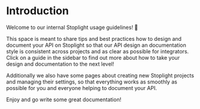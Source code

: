 # Introduction

Welcome to our internal Stoplight usage guidelines! 👋 

This space is meant to share tips and best practices how to design and document your API on Stoplight so that our API design an documentation style is consistent across projects and as clear as possible for integrators. Click on a guide in the sidebar to find out more about how to take your design and documentation to the next level!

Additionally we also have some pages about creating new Stoplight projects and managing their settings, so that everything works as smoothly as possible for you and everyone helping to document your API.

Enjoy and go write some great documentation!